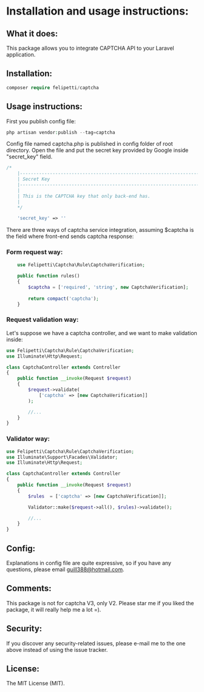 # Installation and usage instructions:

## What it does:

This package allows you to integrate CAPTCHA API to your Laravel application.

## Installation:

```php
composer require felipetti/captcha
```

## Usage instructions:

First you publish config file:

```php
php artisan vendor:publish --tag=captcha
```

Config file named captcha.php is published in config folder of root directory. Open the file and put the secret key provided by Google inside "secret_key" field.

```php
/*
    |--------------------------------------------------------------------------
    | Secret Key
    |--------------------------------------------------------------------------
    |
    | This is the CAPTCHA key that only back-end has.
    |
    */

    'secret_key' => ''
```

There are three ways of captcha service integration, assuming $captcha is the field where front-end sends captcha response:

### Form request way:

```php
    use Felipetti\Captcha\Rule\CaptchaVerification;
    
    public function rules()
    {
        $captcha = ['required', 'string', new CaptchaVerification];
        
        return compact('captcha');
    }
```

### Request validation way:

Let's suppose we have a captcha controller, and we want to make validation inside:

```php
use Felipetti\Captcha\Rule\CaptchaVerification;
use Illuminate\Http\Request;

class CaptchaController extends Controller
{
    public function __invoke(Request $request)
    {
        $request->validate(
            ['captcha' => [new CaptchaVerification]]
        );

        //...
    }
}
```

### Validator way:

```php
use Felipetti\Captcha\Rule\CaptchaVerification;
use Illuminate\Support\Facades\Validator;
use Illuminate\Http\Request;

class CaptchaController extends Controller
{
    public function __invoke(Request $request)
    {
        $rules  = ['captcha' => [new CaptchaVerification]];

        Validator::make($request->all(), $rules)->validate();

        //...
    }
}
```

## Config:

Explanations in config file are quite expressive, so if you have any questions, please email [guill388@hotmail.com](mailto:guill388@hotmail.com).

## Comments:

This package is not for captcha V3, only V2. Please star me if you liked the package, it will really help me a lot =).

## Security:

If you discover any security-related issues, please e-mail me to the one above instead of using the issue tracker.

## License:

The MIT License (MIT).
